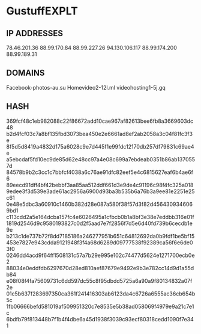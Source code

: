 # GustuffEXPLT

## IP ADDRESSES
78.46.201.36
88.99.170.84
88.99.227.26
94.130.106.117
88.99.174.200
88.99.189.31

## DOMAINS
Facebook-photos-au.su
Homevideo2-12l.ml
videohosting1-5j.gq

## HASH
369fcf48c1eb982088c22f86672add10cae967af82613bee6fb8a3669603dc48
b2d4fcf03c7a8bf135fbd3073bea450e2e6661ad8ef2ab2058a3c04f81fc3f3e
8f5d5d8419a4832d175a6028c9e7d445f1e99fdc12170db257df79831c69ae4e
a5ebcdaf5fd10ec9de85d62e48cc97a4e08c699a7ebdeab0351b86ab1370557d
84578b9b2c3cc1c7bbfcf4038a6c76ae91dfc82eef5e4c6815627eaf6b4ae6f6
89eecd91dff4bf42bebbf3aa85aa512ddf661d3e9de4c91196c98f4fc325a018
9edee3f3d539e3ade61ac2956a6900d93ba3b535b6a76b3a9ee81e2251e25c61
0e48e5dbc3a60910c1460b382d28e087a580f38f57d3f82d4564309346069bd1
c113cdd2a5e164dcba157fc4e6026495a1cfbcb0b1a8bf3e38e7eddbb316e01f
1819d2546d9c9580193827c0d2f5aad7e7f2856f7d5e6d40fd739b6cecdb1e9e
b213c1de737b72f8dd7185186a246277951b651c64812692da0b9fdf1be5bf15
453e7827e943cdda9121948f3f4a68d6289d09777538f92389ca56f6e6de03f0
0246dd4acd9f64ff1508131c57a7b29e995e102c74477d5624e1271700ecb0e2
88034e0eddfdb6297670d28ed810aef87679e9492e9b3e782cc14d9d1a55db84
e08f08f4fa75609731c6dd597dc55c8f95dbdd5725a6a90a9f80134832a07f2e
01c5b637f283697350ca361f241416303ab6123da4c6726a6555ac36cb654b5c
1fb06666befd581019af509951320c7e8535e5b38ad058069f4979e9a21c7e1c
6bdfb79f813448b7f1b4f4dbe6a45d1938f3039c93ecf80318cedd1090f7e341
